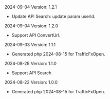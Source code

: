 2024-09-04 Version: 1.2.1
- Update API Search: update param userId.


2024-09-04 Version: 1.2.0
- Support API ConvertUrl.


2024-09-03 Version: 1.1.1
- Generated php 2024-08-15 for TrafficFxOpen.

2024-08-28 Version: 1.1.0
- Support API Search.


2024-08-22 Version: 1.0.0
- Generated php 2024-08-15 for TrafficFxOpen.

